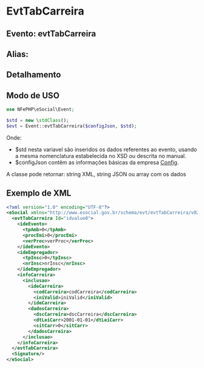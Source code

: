 # EvtTabCarreira

## Evento: evtTabCarreira

## Alias: 


## Detalhamento


## Modo de USO

```php
use NFePHP\eSocial\Event;

$std = new \stdClass();
$evt = Event::evtTabCarreira($configJson, $std);
```

Onde:
- $std nesta variavel são inseridos os dados referentes ao evento, usando a mesma nomenclatura estabelecida no XSD ou descrita no manual.
- $configJson contêm as informações básicas da empresa [Config](Config.md).

A classe pode retornar: string XML, string JSON ou array com os dados


## Exemplo de XML

```xml
<?xml version="1.0" encoding="UTF-8"?>
<eSocial xmlns="http://www.esocial.gov.br/schema/evt/evtTabCarreira/v02_02_01" xmlns:xsi="http://www.w3.org/2001/XMLSchema-instance" xsi:schemaLocation="http://www.esocial.gov.br/schema/evt/evtTabCarreira/v02_02_01 ../schemes/evtTabCarreira.xsd ">
  <evtTabCarreira Id="idvalue0">
    <ideEvento>
      <tpAmb>0</tpAmb>
      <procEmi>0</procEmi>
      <verProc>verProc</verProc>
    </ideEvento>
    <ideEmpregador>
      <tpInsc>0</tpInsc>
      <nrInsc>nrInsc</nrInsc>
    </ideEmpregador>
    <infoCarreira>
      <inclusao>
        <ideCarreira>
          <codCarreira>codCarreira</codCarreira>
          <iniValid>iniValid</iniValid>
        </ideCarreira>
        <dadosCarreira>
          <dscCarreira>dscCarreira</dscCarreira>
          <dtLeiCarr>2001-01-01</dtLeiCarr>
          <sitCarr>0</sitCarr>
        </dadosCarreira>
      </inclusao>
    </infoCarreira>
  </evtTabCarreira>
  <Signature/>
</eSocial>

```
